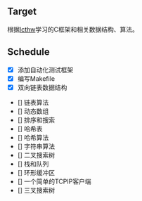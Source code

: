 ## Target
根据[lcthw](https://github.com/zedshaw/learn-c-the-hard-way-lectures)学习的C框架和相关数据结构、算法。

## Schedule
- [x] 添加自动化测试框架
- [x] 编写Makefile
- [x] 双向链表数据结构
- [] 链表算法
- [] 动态数组
- [] 排序和搜索
- [] 哈希表
- [] 哈希算法
- [] 字符串算法
- [] 二叉搜索树
- [] 栈和队列
- [] 环形缓冲区
- [] 一个简单的TCPIP客户端
- [] 三叉搜索树



